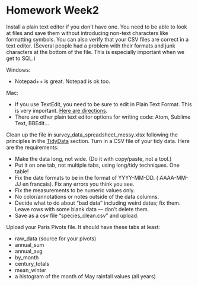 
# Homework Week2

Install a plain text editor if you don't have one. You need to be able to look at files and save them without introducing non-text characters like formatting symbols.  You can also verify that your CSV files are correct in a text editor.  (Several people had a problem with their formats and junk characters at the bottom of the file.  This is especially important when we get to SQL.)

Windows:
* Notepad++ is great. Notepad is ok too.

Mac:
* If you use TextEdit, you need to be sure to edit in Plain Text Format. This is very important. [Here are directions](https://www.tekrevue.com/tip/textedit-plain-text-mode/).
* There are other plain text editor options for writing code: Atom, Sublime Text, BBEdit...

Clean up the file in survey_data_spreadsheet_messy.xlsx following the principles in the [TidyData](TidyData.md) section.  Turn in a CSV file of your tidy data. Here are the requirements:

* Make the data long, not wide. (Do it with copy/paste, not a tool.)
* Put it on one tab, not multiple tabs, using long/tidy techniques. One table!
* Fix the date formats to be in the format of YYYY-MM-DD. ( AAAA-MM-JJ en francais). Fix any errors you think you see.
* Fix the measurements to be numeric values only.
* No color/annotations or notes outside of the data columns.
* Decide what to do about “bad data” including weird dates; fix them. Leave rows with some blank data — don’t delete them.
* Save as a csv file “species_clean.csv” and upload.

Upload your Paris Pivots file. It should have these tabs at least:

* raw_data (source for your pivots)
* annual_sum
* annual_avg
* by_month
* century_totals
* mean_winter
* a histogram of the month of May rainfall values (all years)
